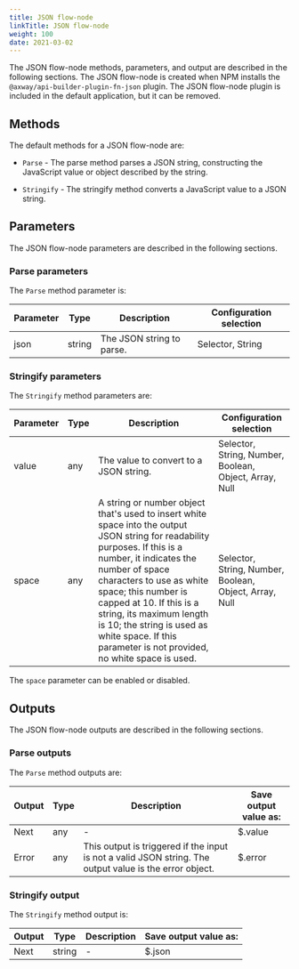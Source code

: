 ```yaml
---
title: JSON flow-node
linkTitle: JSON flow-node
weight: 100
date: 2021-03-02
---
```


The JSON flow-node methods, parameters, and output are described in the following sections. The JSON flow-node is created when NPM installs the `@axway/api-builder-plugin-fn-json` plugin. The JSON flow-node plugin is included in the default application, but it can be removed.

## Methods

The default methods for a JSON flow-node are:

* `Parse` - The parse method parses a JSON string, constructing the JavaScript value or object described by the string.

* `Stringify` - The stringify method converts a JavaScript value to a JSON string.

## Parameters

The JSON flow-node parameters are described in the following sections.

### Parse parameters

The `Parse` method parameter is:

| Parameter | Type | Description | Configuration selection |
| --- | --- | --- | --- |
| json | string | The JSON string to parse. | Selector, String |

### Stringify parameters

The `Stringify` method parameters are:

| Parameter | Type | Description | Configuration selection |
| --- | --- | --- | --- |
| value | any | The value to convert to a JSON string. | Selector, String, Number, Boolean, Object, Array, Null |
| space | any | A string or number object that's used to insert white space into the output JSON string for readability purposes. If this is a number, it indicates the number of space characters to use as white space; this number is capped at 10. If this is a string, its maximum length is 10; the string is used as white space. If this parameter is not provided, no white space is used. | Selector, String, Number, Boolean, Object, Array, Null |

The `space` parameter can be enabled or disabled.

## Outputs

The JSON flow-node outputs are described in the following sections.

### Parse outputs

The `Parse` method outputs are:

| Output | Type | Description | Save output value as: |
| --- | --- | --- | --- |
| Next | any | \- | $.value |
| Error | any | This output is triggered if the input is not a valid JSON string. The output value is the error object. | $.error |

### Stringify output

The `Stringify` method output is:

| Output | Type | Description | Save output value as: |
| --- | --- | --- | --- |
| Next | string | \- | $.json |
